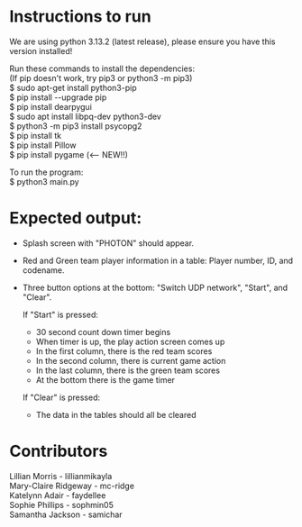 # Instructions to run

We are using python 3.13.2 (latest release), please ensure you have this version installed!


Run these commands to install the dependencies:  
(If pip doesn't work, try pip3 or python3 -m pip3)  
$ sudo apt-get install python3-pip  
$ pip install --upgrade pip  
$ pip install dearpygui  
$ sudo apt install libpq-dev python3-dev  
$ python3 -m pip3 install psycopg2  
$ pip install tk  
$ pip install Pillow  
$ pip install pygame (<-- NEW!!)
  
To run the program:  
$ python3 main.py  
  
# Expected output:  
  
- Splash screen with "PHOTON" should appear.  
- Red and Green team player information in a table: Player number, ID, and codename.
- Three button options at the bottom: "Switch UDP network", "Start", and "Clear".

  If "Start" is pressed:
  - 30 second count down timer begins
  - When timer is up, the play action screen comes up
  - In the first column, there is the red team scores
  - In the second column, there is current game action
  - In the last column, there is the green team scores
  - At the bottom there is the game timer  
   
  If "Clear" is pressed:
  - The data in the tables should all be cleared

# Contributors  

Lillian Morris - lillianmikayla  
Mary-Claire Ridgeway - mc-ridge  
Katelynn Adair - faydellee  
Sophie Phillips - sophmin05  
Samantha Jackson - samichar  
